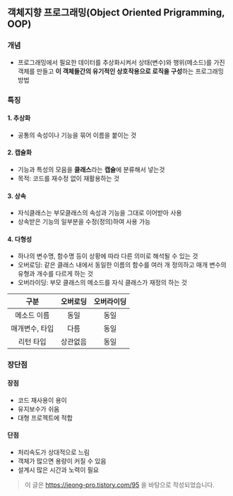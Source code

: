 ## 객체지향 프로그래밍(Object Oriented Prigramming, OOP)
### 개념
* 프로그래밍에서 필요한 데이터를 추상화시켜서 상태(변수)와 행위(메소드)를 가진 객체를 만들고 
**이 객체들간의 유기적인 상호작용으로 로직을 구성**하는 프로그래밍 방법

### 특징
#### 1. 추상화
* 공통의 속성이나 기능을 묶어 이름을 붙이는 것

#### 2. 캡슐화
* 기능과 특성의 모음을 **클래스**라는 **캡슐**에 분류해서 넣는것
* 목적: 코드를 재수정 없이 재활용하는 것

#### 3. 상속
* 자식클래스는 부모클래스의 속성과 기능을 그대로 이어받아 사용
* 상속받은 기능의 일부분을 수정(정의)하여 사용 가능

#### 4. 다형성
* 하나의 변수명, 함수명 등이 상황에 따라 다른 의미로 해석될 수 있는 것
* 오버로딩: 같은 클래스 내에서 동일한 이름의 함수를 여러 개 정의하고 매개 변수의 유형과 개수를 다르게 하는 것
* 오버라이딩: 부모 클래스의 메소드를 자식 클래스가 재정의 하는 것  

| 구분 | 오버로딩 | 오버라이딩 | 
| :------------: | :------------: | :------------: |  
|  메소드 이름 | 동일 | 동일 | 
| 매개변수, 타입 | 다름 | 동일 |
| 리턴 타입 | 상관없음 | 동일 | 

### 장단점
#### 장점
* 코드 재사용이 용이
* 유지보수가 쉬움
* 대형 프로젝트에 적합

#### 단점
* 처리속도가 상대적으로 느림
* 객체가 많으면 용량이 커질 수 있음
* 설계시 많은 시간과 노력이 필요

> 이 글은 https://jeong-pro.tistory.com/95 을 바탕으로 작성되었습니다.
